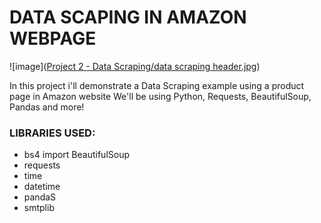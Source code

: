 # DATA SCAPING IN AMAZON WEBPAGE

![image]([Project 2 - Data Scraping/data scraping header.jpg](https://github.com/liciniofoliveira/liciniofoliveira/blob/cd7ca24b3f277a1730f5620abae298bfee871b4a/Project%202%20-%20Data%20Scraping/data%20scraping%20header.jpg))

In this project i'll demonstrate a Data Scraping example using a product page in Amazon website
We'll be using Python, Requests, BeautifulSoup, Pandas and more!

### LIBRARIES USED:

- bs4 import BeautifulSoup
- requests
- time
- datetime
- pandaS
- smtplib

